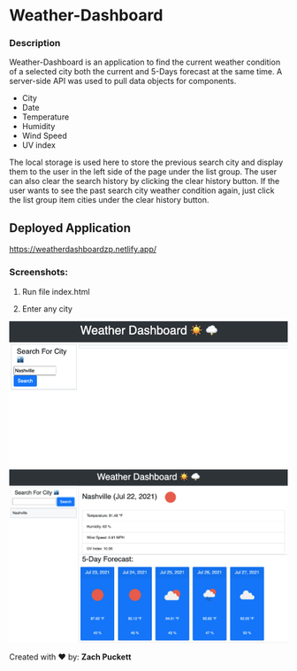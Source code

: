 # Weather-Dashboard
### Description
Weather-Dashboard is an application to find the current weather condition of a selected city both the current and 5-Days forecast at the same time.
A server-side API was used to pull data objects for components.

- City
- Date
- Temperature
- Humidity
- Wind Speed
- UV index

The local storage is used here to store the previous search city and display them to the user in the left side of the page under the list group. The user can also clear the search history by clicking the clear history button.
If the user wants to see the past search city weather condition again, just click the list group item cities under the clear history button.

## Deployed Application
https://weatherdashboardzp.netlify.app/

### Screenshots:
1. Run file index.html


2. Enter any city

![Capture](assets/images/weatherapi.png)
![Capture](assets/images/weatherapi1.png)

Created with :heart: by: **Zach Puckett**

